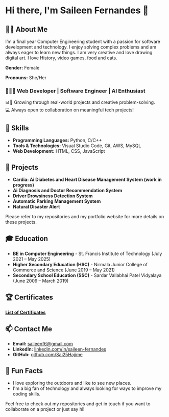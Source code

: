 # Hi there, I'm Saileen Fernandes 👋

## 👩‍💻 About Me
I’m a final year Computer Engineering student with a passion for software development and technology. I enjoy solving complex problems and am always eager to learn new things. I am very creative and love drawing digital art. I love History, video games, food and cats.

**Gender:** Female

**Pronouns:** She/Her

### 👩🏻‍💻 Web Developer | Software Engineer | AI Enthusiast

📊🎨 Growing through real-world projects and creative problem-solving.  
💻 Always open to collaboration on meaningful tech projects!

## 🔧 Skills
- **Programming Languages:** Python, C/C++
- **Tools & Technologies:** Visual Studio Code, Git, AWS, MySQL
- **Web Development:** HTML, CSS, JavaScript

## 📂 Projects
- **Cardia: Ai Diabetes and Heart Disease Management System (work in progress)**
- **Ai Diagnosis and Doctor Recommendation System**
- **Driver Drowsiness Detection System**
- **Automatic Parking Management System**
- **Natural Disaster Alert**

Please refer to my repositories and my portfolio website for more details on these projects.

## 🎓 Education
- **BE in Computer Engineering** - St. Francis Institute of Technology (July 2021 – May 2025)
- **Higher Secondary Education (HSC)** - Nirmala Junior College of Commerce and Science (June 2019 – May 2021)
- **Secondary School Education (SSC)** - Sardar Vallabhai Patel Vidyalaya (June 2009 – March 2019)

## 🏆 Certificates
[**List of Certificates**](https://drive.google.com/drive/folders/1WM0Efm76nNKQgckjcBcR9ExK-X1JuWQJ?usp=sharing)

## 📫 Contact Me
- **Email:** saileenf6@gmail.com
- **LinkedIn:** [linkedin.com/in/saileen-fernandes](https://linkedin.com/in/saileen-fernandes)
- **GitHub:** [github.com/Sai25Hajime](https://github.com/Sai25Hajime)

## 🎨 Fun Facts
- I love exploring the outdoors and like to see new places.
- I'm a big fan of technology and always looking for ways to improve my coding skills.

Feel free to check out my repositories and get in touch if you want to collaborate on a project or just say hi!
